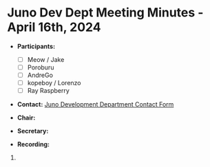 # Juno Dev Dept Meeting Minutes - April 16th, 2024

- **Participants:**
  - [ ] Meow / Jake
  - [ ] Poroburu
  - [ ] AndreGo
  - [ ] kopeboy / Lorenzo
  - [ ] Ray Raspberry

- **Contact:** [Juno Development Department Contact Form](https://forms.gle/rzCphth2rTPjKzum9)
- **Chair:** 
- **Secretary:** 

- **Recording:**

1. 
